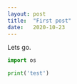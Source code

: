 ```yaml
---
layout: post
title:  "First post"
date:   2020-10-23
---
```


Lets go.

```python
import os

print('test')
```